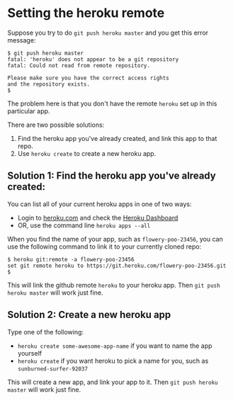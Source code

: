


# Setting the heroku remote

Suppose you try to do `git push heroku master` and you get this error message:

```
$ git push heroku master
fatal: 'heroku' does not appear to be a git repository
fatal: Could not read from remote repository.

Please make sure you have the correct access rights
and the repository exists.
$ 
```

The problem here is that you don't have the remote `heroku` set up in this particular app.

There are two possible solutions:

1. Find the heroku app you've already created, and link this app to that repo.
2. Use `heroku create` to create a new heroku app.

## Solution 1: Find the heroku app you've already created:

You can list all of your current heroku apps in one of two ways:

* Login to [heroku.com](http://heroku.com) and check the [Heroku Dashboard](https://dashboard.heroku.com/apps)
* OR, use the command line `heroku apps --all`

When you find the name of your app, such as `flowery-poo-23456`, you can use the following command to link it to your
currently cloned repo:

```
$ heroku git:remote -a flowery-poo-23456
set git remote heroku to https://git.heroku.com/flowery-poo-23456.git
$ 
```

This will link the github remote `heroku` to your heroku app.  Then `git push heroku master` will work just fine.

## Solution 2: Create a new heroku app

Type one of the following:

* `heroku create some-awesome-app-name` if you want to name the app yourself
* `heroku create` if you want heroku to pick a name for you, such as `sunburned-surfer-92037` 

This will create a new app, and link your app to it.  Then `git push heroku master` will work just fine.

